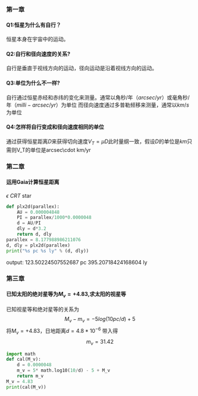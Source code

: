 ### 第一章
#### Q1:恒星为什么有自行？
恒星本身在宇宙中的运动。
#### Q2:自行和径向速度的关系?
自行是垂直于视线方向的运动，径向运动是沿着视线方向的运动。
#### Q3:单位为什么不一样?
⾃⾏通过恒星⾚经和⾚纬的变化来测量。通常以⻆秒/年（$arcsec/yr$）或毫⻆秒/年（$milli-arcsec/yr$）为单位
⽽径向速度通过多普勒频移来测量，通常以$km/s$为单位
#### Q4:怎样将自行变成和径向速度相同的单位
通过获得恒星距离$D$来获得切向速度$V_T=\mu D$此时量纲一致，假设$D$的单位是$km$只需则V_T的单位是arcsec\cdot km/yr
### 第二章
####  运用Gaia计算恒星距离
 $\epsilon\ CRT$ star
```python
def plx2d(parallex):
    AU = 0.000004848
    PI = parallex/1000*0.0000048
    d = AU/PI
    dly = d*3.2
    return d, dly
parallex = 8.177988986211076
d, dly = plx2d(parallex)
print("%s pc %s ly" % (d, dly))
```
output: 123.50224507552687 pc 395.20718424168604 ly
### 第三章
#### 已知太阳的绝对星等为$M_v=+4.83$,求太阳的视星等
已知视星等和绝对星等的关系为
$$M_v-m_v=-5log(10pc/d)+5$$
将$M_v=+4.83$，日地距离$d=4.8*10^{-6}$ 带入得
$$m_v=31.42$$
```python
import math
def cal(M_v):
    d = 0.0000048
    m_v = 5* math.log10(10/d) - 5 + M_v
    return m_v
M_v = 4.83
print(cal(M_v))
```
